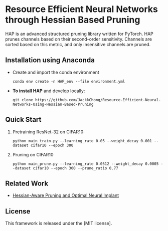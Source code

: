 # Resource Efficient Neural Networks through Hessian Based Pruning

HAP is an advanced structured pruning library written for PyTorch. HAP prunes channels based on their second-order sensitivity. Channels are sorted based on this metric, and only insensitive channels are pruned.


## Installation using Anaconda

- Create and import the conda environment
   ```
   conda env create -n HAP_env --file environment.yml

- **To install HAP** and develop locally:

   ```
   git clone https://github.com/JackkChong/Resource-Efficient-Neural-Networks-Using-Hessian-Based-Pruning
   ```

## Quick Start

1. Pretraining ResNet-32 on CIFAR10:

   ```
   python main_train.py --learning_rate 0.05 --weight_decay 0.001 --dataset cifar10 --epoch 300
   ```

   

2. Pruning on CIFAR10

   ```
   python main_prune.py --learning_rate 0.0512 --weight_decay 0.0005 --dataset cifar10 --epoch 300 --prune_ratio 0.77
   ```

   
## Related Work

- [Hessian-Aware Pruning and Optimal Neural Implant](https://arxiv.org/abs/2101.08940)



## License

This framework is released under the [MIT license].
